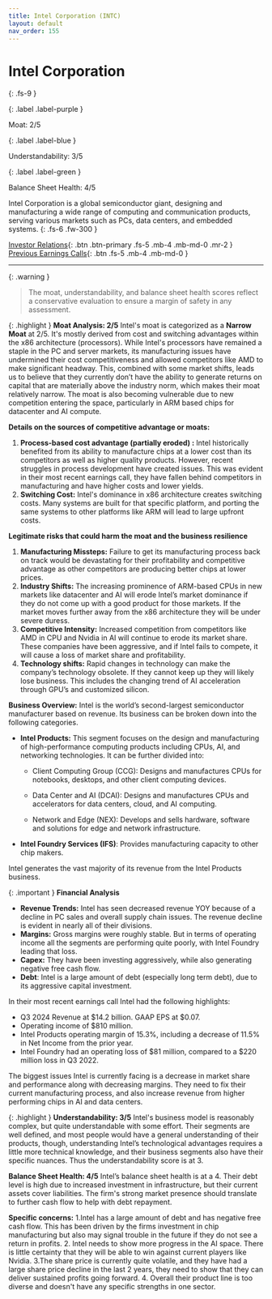 ```yaml
---
title: Intel Corporation (INTC)
layout: default
nav_order: 155
---
```


# Intel Corporation
{: .fs-9 }

{: .label .label-purple }

Moat: 2/5

{: .label .label-blue }

Understandability: 3/5

{: .label .label-green }

Balance Sheet Health: 4/5

Intel Corporation is a global semiconductor giant, designing and manufacturing a wide range of computing and communication products, serving various markets such as PCs, data centers, and embedded systems.
{: .fs-6 .fw-300 }

[Investor Relations](https://www.google.com/search?q=INTC+investor+relations){: .btn .btn-primary .fs-5 .mb-4 .mb-md-0 .mr-2 }
[Previous Earnings Calls](https://discountingcashflows.com/company/INTC/transcripts/){: .btn .fs-5 .mb-4 .mb-md-0 }

---

{: .warning }
>The moat, understandability, and balance sheet health scores reflect a conservative evaluation to ensure a margin of safety in any assessment.



{: .highlight }
**Moat Analysis: 2/5**
Intel's moat is categorized as a **Narrow Moat** at 2/5. It's mostly derived from cost and switching advantages within the x86 architecture (processors).
 While Intel's processors have remained a staple in the PC and server markets, its manufacturing issues have undermined their cost competitiveness and allowed competitors like AMD to make significant headway. This, combined with some market shifts, leads us to believe that they currently don’t have the ability to generate returns on capital that are materially above the industry norm, which makes their moat relatively narrow. The moat is also becoming vulnerable due to new competition entering the space, particularly in ARM based chips for datacenter and AI compute.

**Details on the sources of competitive advantage or moats:**
1.  **Process-based cost advantage (partially eroded) :** Intel historically benefited from its ability to manufacture chips at a lower cost than its competitors as well as higher quality products. However, recent struggles in process development have created issues. This was evident in their most recent earnings call, they have fallen behind competitors in manufacturing and have higher costs and lower yields.
2. **Switching Cost:** Intel's dominance in x86 architecture creates switching costs. Many systems are built for that specific platform, and porting the same systems to other platforms like ARM will lead to large upfront costs.

   
**Legitimate risks that could harm the moat and the business resilience**
1.   **Manufacturing Missteps:** Failure to get its manufacturing process back on track would be devastating for their profitability and competitive advantage as other competitors are producing better chips at lower prices.
2.   **Industry Shifts:** The increasing prominence of ARM-based CPUs in new markets like datacenter and AI will erode Intel’s market dominance if they do not come up with a good product for those markets. If the market moves further away from the x86 architecture they will be under severe duress.
3.  **Competitive Intensity:** Increased competition from competitors like AMD in CPU and Nvidia in AI will continue to erode its market share. These companies have been aggressive, and if Intel fails to compete, it will cause a loss of market share and profitability.
4.   **Technology shifts:** Rapid changes in technology can make the company’s technology obsolete. If they cannot keep up they will likely lose business. This includes the changing trend of AI acceleration through GPU’s and customized silicon.

**Business Overview:**
Intel is the world’s second-largest semiconductor manufacturer based on revenue. Its business can be broken down into the following categories.

*   **Intel Products:** This segment focuses on the design and manufacturing of high-performance computing products including CPUs, AI, and networking technologies. It can be further divided into:

    *   Client Computing Group (CCG): Designs and manufactures CPUs for notebooks, desktops, and other client computing devices.

    *   Data Center and AI (DCAI): Designs and manufactures CPUs and accelerators for data centers, cloud, and AI computing.

    *   Network and Edge (NEX): Develops and sells hardware, software and solutions for edge and network infrastructure.
*   **Intel Foundry Services (IFS)**: Provides manufacturing capacity to other chip makers.

Intel generates the vast majority of its revenue from the Intel Products business.

{: .important }
**Financial Analysis**

*   **Revenue Trends:** Intel has seen decreased revenue YOY because of a decline in PC sales and overall supply chain issues. The revenue decline is evident in nearly all of their divisions.
*   **Margins:** Gross margins were roughly stable. But in terms of operating income all the segments are performing quite poorly, with Intel Foundry leading that loss.
*   **Capex:** They have been investing aggressively, while also generating negative free cash flow.
*  **Debt**: Intel is a large amount of debt (especially long term debt), due to its aggressive capital investment.

In their most recent earnings call Intel had the following highlights:
* Q3 2024 Revenue at $14.2 billion. GAAP EPS at $0.07.
 * Operating income of $810 million.
* Intel Products operating margin of 15.3%, including a decrease of 11.5% in Net Income from the prior year.
* Intel Foundry had an operating loss of $81 million, compared to a $220 million loss in Q3 2022.

The biggest issues Intel is currently facing is a decrease in market share and performance along with decreasing margins. They need to fix their current manufacturing process, and also increase revenue from higher performing chips in AI and data centers.

{: .highlight }
**Understandability: 3/5**
Intel's business model is reasonably complex, but quite understandable with some effort.  Their segments are well defined, and most people would have a general understanding of their products, though, understanding Intel’s technological advantages requires a little more technical knowledge, and their business segments also have their specific nuances. Thus the understandability score is at 3.

**Balance Sheet Health: 4/5**
Intel’s balance sheet health is at a 4. Their debt level is high due to increased investment in infrastructure, but their current assets cover liabilities. The firm's strong market presence should translate to further cash flow to help with debt repayment.

**Specific concerns:**
1.Intel has a large amount of debt and has negative free cash flow. This has been driven by the firms investment in chip manufacturing but also may signal trouble in the future if they do not see a return in profits.
2. Intel needs to show more progress in the AI space. There is little certainty that they will be able to win against current players like Nvidia.
3.The share price is currently quite volatile, and they have had a large share price decline in the last 2 years, they need to show that they can deliver sustained profits going forward.
4. Overall their product line is too diverse and doesn't have any specific strengths in one sector.